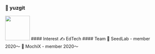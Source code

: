 ### 🍊 yuzgit
<img src='https://user-images.githubusercontent.com/39664888/90322620-65d60c00-df91-11ea-9d53-38199c92aa6a.png' width='80px'>
#### Interest
✍️ EdTech
#### Team
💊 SeedLab - member 2020〜  
🤍 MochiX - member 2020〜
